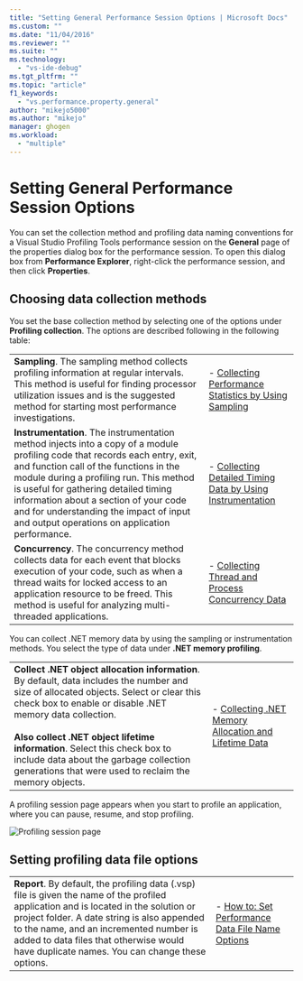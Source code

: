 ```yaml
---
title: "Setting General Performance Session Options | Microsoft Docs"
ms.custom: ""
ms.date: "11/04/2016"
ms.reviewer: ""
ms.suite: ""
ms.technology: 
  - "vs-ide-debug"
ms.tgt_pltfrm: ""
ms.topic: "article"
f1_keywords: 
  - "vs.performance.property.general"
author: "mikejo5000"
ms.author: "mikejo"
manager: ghogen
ms.workload: 
  - "multiple"
---
```

# Setting General Performance Session Options

You can set the collection method and profiling data naming conventions for a Visual Studio Profiling Tools performance session on the **General** page of the properties dialog box for the performance session. To open this dialog box from **Performance Explorer**, right-click the performance session, and then click **Properties**.

## Choosing data collection methods

You set the base collection method by selecting one of the options under **Profiling collection**. The options are described following in the following table:

|||
|-|-|
|**Sampling**. The sampling method collects profiling information at regular intervals. This method is useful for finding processor utilization issues and is the suggested method for starting most performance investigations.|- [Collecting Performance Statistics by Using Sampling](../profiling/collecting-performance-statistics-by-using-sampling.md)|
|**Instrumentation**. The instrumentation method injects into a copy of a module profiling code that records each entry, exit, and function call of the functions in the module during a profiling run. This method is useful for gathering detailed timing information about a section of your code and for understanding the impact of input and output operations on application performance.|- [Collecting Detailed Timing Data by Using Instrumentation](../profiling/collecting-detailed-timing-data-by-using-instrumentation.md)|
|**Concurrency**. The concurrency method collects data for each event that blocks execution of your code, such as when a thread waits for locked access to an application resource to be freed. This method is useful for analyzing multi-threaded applications.|- [Collecting Thread and Process Concurrency Data](../profiling/collecting-thread-and-process-concurrency-data.md)|

 You can collect .NET memory data by using the sampling or instrumentation methods. You select the type of data under **.NET memory profiling**.

|||
|-|-|
|**Collect .NET object allocation information**. By default, data includes the number and size of allocated objects. Select or clear this check box to enable or disable .NET memory data collection.<br /><br /> **Also collect .NET object lifetime information**. Select this check box to include data about the garbage collection generations that were used to reclaim the memory objects.|- [Collecting .NET Memory Allocation and Lifetime Data](../profiling/collecting-dotnet-memory-allocation-and-lifetime-data.md)|

 A profiling session page appears when you start to profile an application, where you can pause, resume, and stop profiling.

 ![Profiling session page](../profiling/media/prof_profilingsessionpage.png "PROF_ProfilingSessionPage")

## Setting profiling data file options

|||
|-|-|
|**Report**. By default, the profiling data (.vsp) file is given the name of the profiled application and is located in the solution or project folder. A date string is also appended to the name, and an incremented number is added to data files that otherwise would have duplicate names. You can change these options.|- [How to: Set Performance Data File Name Options](../profiling/how-to-set-performance-data-file-name-options.md)|